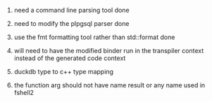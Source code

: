 1. need a command line parsing tool done
2. need to modify the plpgsql parser done
3. use the fmt formatting tool rather than std::format done
4. will need to have the modified binder run in the transpiler context instead of the generated code context
5. duckdb type to c++ type mapping



1. the function arg should not have name result or any name used in fshell2
